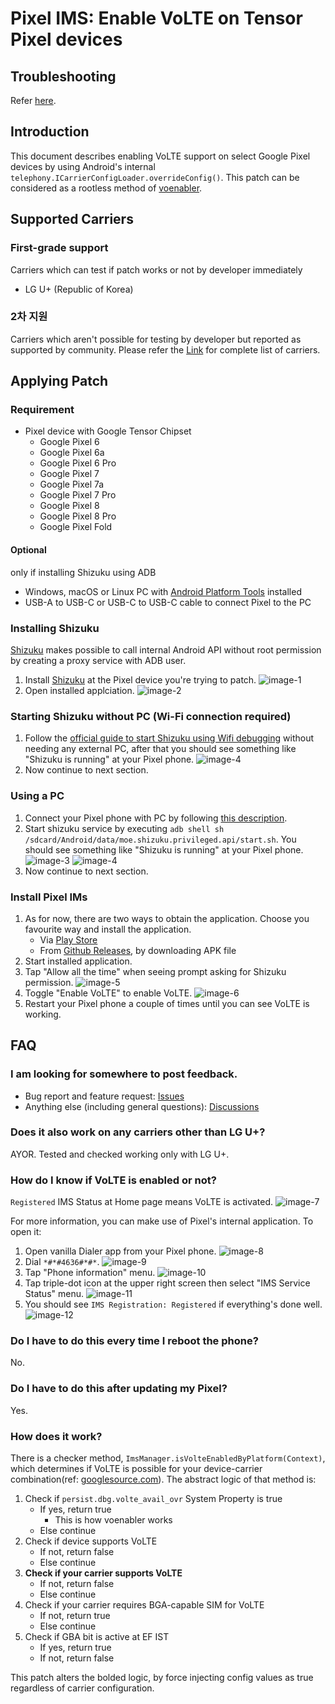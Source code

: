# Pixel IMS: Enable VoLTE on Tensor Pixel devices

## Troubleshooting

Refer [here](https://github.com/kyujin-cho/pixel-volte-patch/blob/main/docs/troubleshooting.en.md).

## Introduction

This document describes enabling VoLTE support on select Google Pixel devices by using Android's internal `telephony.ICarrierConfigLoader.overrideConfig()`. This patch can be considered as a rootless method of [voenabler](https://github.com/cigarzh/voenabler).

## Supported Carriers

### First-grade support

Carriers which can test if patch works or not by developer immediately

- LG U+ (Republic of Korea)

### 2차 지원

Carriers which aren't possible for testing by developer but reported as supported by community. Please refer the [Link](https://github.com/kyujin-cho/pixel-volte-patch/blob/main/docs/compatibility-chart.en.md) for complete list of carriers.

## Applying Patch

### Requirement

- Pixel device with Google Tensor Chipset
  - Google Pixel 6
  - Google Pixel 6a
  - Google Pixel 6 Pro
  - Google Pixel 7
  - Google Pixel 7a
  - Google Pixel 7 Pro
  - Google Pixel 8
  - Google Pixel 8 Pro
  - Google Pixel Fold

#### Optional

only if installing Shizuku using ADB

- Windows, macOS or Linux PC with [Android Platform Tools](https://developer.android.com/studio/command-line/adb) installed
- USB-A to USB-C or USB-C to USB-C cable to connect Pixel to the PC

### Installing Shizuku

[Shizuku](https://shizuku.rikka.app/) makes possible to call internal Android API without root permission by creating a proxy service with ADB user.

1. Install [Shizuku](https://play.google.com/store/apps/details?id=moe.shizuku.privileged.api) at the Pixel device you're trying to patch.
   ![image-1](https://github.com/kyujin-cho/pixel-volte-patch/raw/main/assets/Screenshot_20230206-035249.png)
2. Open installed applciation.
   ![image-2](https://github.com/kyujin-cho/pixel-volte-patch/raw/main/assets/Screenshot_20230206-035312.png)

### Starting Shizuku without PC (Wi-Fi connection required)

1. Follow the [official guide to start Shizuku using Wifi debugging](https://shizuku.rikka.app/guide/setup/#start-via-wireless-debugging) without needing any external PC, after that you should see something like "Shizuku is running" at your Pixel phone.
   ![image-4](https://github.com/kyujin-cho/pixel-volte-patch/raw/main/assets/Screenshot_20230206-035351.png)
2. Now continue to next section.

### Using a PC

1. Connect your Pixel phone with PC by following [this description](https://shizuku.rikka.app/guide/setup/#start-by-connecting-to-a-computer).
2. Start shizuku service by executing `adb shell sh /sdcard/Android/data/moe.shizuku.privileged.api/start.sh`. You should see something like "Shizuku is running" at your Pixel phone.
   ![image-3](https://github.com/kyujin-cho/pixel-volte-patch/raw/main/assets/Screenshot%202023-02-06%20at%203.54.00%20AM.png)
   ![image-4](https://github.com/kyujin-cho/pixel-volte-patch/raw/main/assets/Screenshot_20230206-035351.png)
3. Now continue to next section.

### Install Pixel IMs
1. As for now, there are two ways to obtain the application. Choose you favourite way and install the application.
   - Via [Play Store](https://play.google.com/store/apps/details?id=dev.bluehouse.enablevolte)
   - From [Github Releases](https://github.com/kyujin-cho/pixel-volte-patch/releases/download/1.2.7/dev.bluehouse.enablevolte.apk), by downloading APK file
2. Start installed application.
3. Tap "Allow all the time" when seeing prompt asking for Shizuku permission.
   ![image-5](https://github.com/kyujin-cho/pixel-volte-patch/raw/main/assets/Screenshot_20230208-235239.png)
4. Toggle "Enable VoLTE" to enable VoLTE.
   ![image-6](https://github.com/kyujin-cho/pixel-volte-patch/raw/main/assets/Screenshot_20230208-234343.png)
5. Restart your Pixel phone a couple of times until you can see VoLTE is working.

## FAQ

### I am looking for somewhere to post feedback.

- Bug report and feature request: [Issues](https://github.com/kyujin-cho/pixel-volte-patch)
- Anything else (including general questions): [Discussions](https://github.com/kyujin-cho/pixel-volte-patch/discussions)

### Does it also work on any carriers other than LG U+?

AYOR. Tested and checked working only with LG U+.

### How do I know if VoLTE is enabled or not?

`Registered` IMS Status at Home page means VoLTE is activated.
![image-7](https://github.com/kyujin-cho/pixel-volte-patch/raw/main/assets/Screenshot_20230208-234340.png)

For more information, you can make use of Pixel's internal application. To open it:

1. Open vanilla Dialer app from your Pixel phone.
   ![image-8](https://github.com/kyujin-cho/pixel-volte-patch/raw/main/assets/Screenshot_20230206-035705.png)
2. Dial `*#*#4636#*#*`.
   ![image-9](https://github.com/kyujin-cho/pixel-volte-patch/raw/main/assets/Screenshot_20230206-035701.png)
3. Tap "Phone information" menu.
   ![image-10](https://github.com/kyujin-cho/pixel-volte-patch/raw/main/assets/Screenshot_20230206-035650.png)
4. Tap triple-dot icon at the upper right screen then select "IMS Service Status" menu.
   ![image-11](https://github.com/kyujin-cho/pixel-volte-patch/raw/main/assets/Screenshot_20230206-030524.png)
5. You should see `IMS Registration: Registered` if everything's done well.
   ![image-12](https://github.com/kyujin-cho/pixel-volte-patch/raw/main/assets/Screenshot_20230206-035645.png)

### Do I have to do this every time I reboot the phone?

No.

### Do I have to do this after updating my Pixel?

Yes.

### How does it work?

There is a checker method, `ImsManager.isVolteEnabledByPlatform(Context)`, which determines if VoLTE is possible for your device-carrier combination(ref: [googlesource.com](https://android.googlesource.com/platform/frameworks/opt/net/ims/+/002b204/src/java/com/android/ims/ImsManager.java)). The abstract logic of that method is:

1. Check if `persist.dbg.volte_avail_ovr` System Property is true
   - If yes, return true
     - This is how voenabler works
   - Else continue
2. Check if device supports VoLTE
   - If not, return false
   - Else continue
3. **Check if your carrier supports VoLTE**
   - If not, return false
   - Else continue
4. Check if your carrier requires BGA-capable SIM for VoLTE
   - If not, return true
   - Else continue
5. Check if GBA bit is active at EF IST
   - If yes, return true
   - If not, return false

This patch alters the bolded logic, by force injecting config values as true regardless of carrier configuration.
